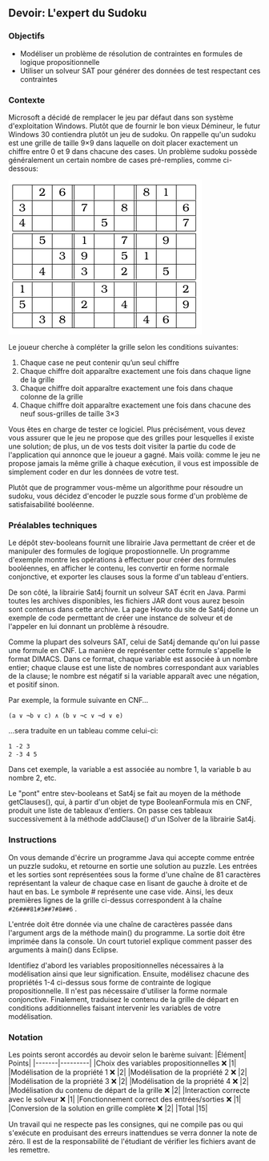## Devoir: L'expert du Sudoku

### Objectifs

* Modéliser un problème de résolution de contraintes en formules de logique propositionnelle
* Utiliser un solveur SAT pour générer des données de test respectant ces contraintes

### Contexte

Microsoft a décidé de remplacer le jeu par défaut dans son système d'exploitation Windows. Plutôt que de fournir le bon vieux Démineur, le futur Windows 30 contiendra plutôt un jeu de sudoku. On rappelle qu'un sudoku est une grille de taille 9×9 dans laquelle on doit placer exactement un chiffre entre 0 et 9 dans chacune des cases. Un problème sudoku possède généralement un certain nombre de cases pré-remplies, comme ci-dessous:

![Grille de sudoku](https://github.com/ethicnology/uqac-958-sat-solver/blob/main/sudoku.png)

Le joueur cherche à compléter la grille selon les conditions suivantes:

1. Chaque case ne peut contenir qu’un seul chiffre
1. Chaque chiffre doit apparaître exactement une fois dans chaque ligne de la grille
1. Chaque chiffre doit apparaître exactement une fois dans chaque colonne de la grille
1. Chaque chiffre doit apparaître exactement une fois dans chacune des neuf sous-grilles de taille 3×3

Vous êtes en charge de tester ce logiciel. Plus précisément, vous devez vous assurer que le jeu ne propose que des grilles pour lesquelles il existe une solution; de plus, un de vos tests doit visiter la partie du code de l'application qui annonce que le joueur a gagné. Mais voilà: comme le jeu ne propose jamais la même grille à chaque exécution, il vous est impossible de simplement coder en dur les données de votre test.

Plutôt que de programmer vous-même un algorithme pour résoudre un sudoku, vous décidez d'encoder le puzzle sous forme d'un problème de satisfaisabilité booléenne.

### Préalables techniques

Le dépôt stev-booleans fournit une librairie Java permettant de créer et de manipuler des formules de logique propostionnelle. Un programme d'exemple montre les opérations à effectuer pour créer des formules booléennes, en afficher le contenu, les convertir en forme normale conjonctive, et exporter les clauses sous la forme d'un tableau d'entiers.

De son côté, la librairie Sat4j fournit un solveur SAT écrit en Java. Parmi toutes les archives disponibles, les fichiers JAR dont vous aurez besoin sont contenus dans cette archive. La page Howto du site de Sat4j donne un exemple de code permettant de créer une instance de solveur et de l'appeler en lui donnant un problème à résoudre.

Comme la plupart des solveurs SAT, celui de Sat4j demande qu'on lui passe une formule en CNF. La manière de représenter cette formule s'appelle le format DIMACS. Dans ce format, chaque variable est associée à un nombre entier; chaque clause est une liste de nombres correspondant aux variables de la clause; le nombre est négatif si la variable apparaît avec une négation, et positif sinon.

Par exemple, la formule suivante en CNF…

```
(a ∨ ¬b ∨ c) ∧ (b ∨ ¬c ∨ ¬d ∨ e)
```

…sera traduite en un tableau comme celui-ci:

```
1 -2 3
2 -3 4 5
```

Dans cet exemple, la variable a est associée au nombre 1, la variable b au nombre 2, etc.

Le "pont" entre stev-booleans et Sat4j se fait au moyen de la méthode getClauses(), qui, à partir d'un objet de type BooleanFormula mis en CNF, produit une liste de tableaux d'entiers. On passe ces tableaux successivement à la méthode addClause() d'un ISolver de la librairie Sat4j.

### Instructions

On vous demande d'écrire un programme Java qui accepte comme entrée un puzzle sudoku, et retourne en sortie une solution au puzzle. Les entrées et les sorties sont représentées sous la forme d'une chaîne de 81 caractères représentant la valeur de chaque case en lisant de gauche à droite et de haut en bas. Le symbole # représente une case vide. Ainsi, les deux premières lignes de la grille ci-dessus correspondent à la chaîne ``` #26###81#3##7#8##6``` .

L'entrée doit être donnée via une chaîne de caractères passée dans l'argument args de la méthode main() du programme. La sortie doit être imprimée dans la console. Un court tutoriel explique comment passer des arguments à main() dans Eclipse.

Identifiez d'abord les variables propositionnelles nécessaires à la modélisation ainsi que leur signification. Ensuite, modélisez chacune des propriétés 1-4 ci-dessus sous forme de contrainte de logique propositionnelle. Il n'est pas nécessaire d'utiliser la forme normale conjonctive. Finalement, traduisez le contenu de la grille de départ en conditions additionnelles faisant intervenir les variables de votre modélisation.


### Notation

Les points seront accordés au devoir selon le barème suivant:
|Élément|	Points|
|-------|---------|
|Choix des variables propositionnelles ❌ |1|
|Modélisation de la propriété 1 ❌	|2|
|Modélisation de la propriété 2 ❌	|2|
|Modélisation de la propriété 3 ❌	|2|
|Modélisation de la propriété 4 ❌	|2|
|Modélisation du contenu de départ de la grille ❌	|2|
|Interaction correcte avec le solveur ❌	|1|
|Fonctionnement correct des entrées/sorties ❌ |1|
|Conversion de la solution en grille complète ❌	|2|
|Total	|15|

Un travail qui ne respecte pas les consignes, qui ne compile pas ou qui s'exécute en produisant des erreurs inattendues se verra donner la note de zéro. Il est de la responsabilité de l'étudiant de vérifier les fichiers avant de les remettre.
